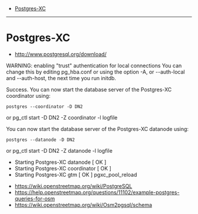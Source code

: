 + [Postgres-XC](#postgres-xc)

----

# Postgres-XC
+ http://www.postgresql.org/download/

WARNING: enabling "trust" authentication for local connections
You can change this by editing pg_hba.conf or using the option -A, or
--auth-local and --auth-host, the next time you run initdb.

Success.
 You can now start the database server of the Postgres-XC coordinator using:

    postgres --coordinator -D DN2
or
    pg_ctl start -D DN2 -Z coordinator -l logfile

 You can now start the database server of the Postgres-XC datanode using:

    postgres --datanode -D DN2
or 
    pg_ctl start -D DN2 -Z datanode -l logfile

 * Starting Postgres-XC datanode                                                                                                                             [ OK ] 
 * Starting Postgres-XC coordinator                                                                                                                          [ OK ] 
 * Starting Postgres-XC gtm                                                                                                                                  [ OK ] 
 pgxc_pool_reload 


+ https://wiki.openstreetmap.org/wiki/PostgreSQL
+ https://help.openstreetmap.org/questions/11102/example-postgres-queries-for-osm
+ https://wiki.openstreetmap.org/wiki/Osm2pgsql/schema

